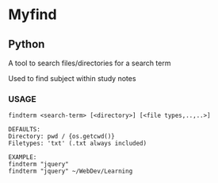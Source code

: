 # Myfind

## Python

A tool to search files/directories for a search term

Used to find subject within study notes

### USAGE

```
findterm <search-term> [<directory>] [<file types,..,..>]

DEFAULTS:
Directory: pwd / {os.getcwd()}
Filetypes: 'txt' (.txt always included)

EXAMPLE:
findterm "jquery"
findterm "jquery" ~/WebDev/Learning
```

